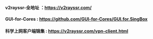 #### v2rayssr-全地址 ：https://v2rayssr.com/
#### GUI-for-Cores : https://github.com/GUI-for-Cores/GUI.for.SingBox
#### 科学上网客户端锦集 : https://v2rayssr.com/vpn-client.html
